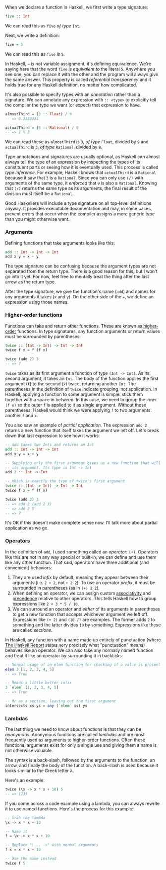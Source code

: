 When we declare a function in Haskell, we first write a type signature:

```haskell
five :: Int
```

We can read this as `five` *of type* `Int`.

Next, we write a definition:

```haskell
five = 5
```

We can read this as `five` *is* `5`.

In Haskell, `=` is not variable assignment, it's defining equivalence. We're
saying here that the word `five` *is equivalent to* the literal `5`. Anywhere
you see one, you can replace it with the other and the program will always give
the same answer. This property is called *referential transparency* and it holds
true for any Haskell definition, no matter how complicated.

It's also possible to specify types with an *annotation* rather than a
signature. We can annotate any expression with `:: <type>` to explicitly tell
the compiler the type we want (or expect) that expression to have.

```haskell
almostThird = (3 :: Float) / 9
-- => 0.3333334

actualThird = (3 :: Rational) / 9
-- => 1 % 3
```

We can read these as `almostThird` is `3`, *of type* `Float`, divided by `9` and
`actualThird` is `3`, *of type* `Rational`, divided by `9`.

Type annotations and signatures are usually optional, as Haskell can almost
always tell the type of an expression by inspecting the types of its constituent
parts or seeing how it is eventually used. This process is called *type
inference*. For example, Haskell knows that `actualThird` is a `Rational`
because it saw that `3` is a `Rational`. Since you can only use `(/)` with
arguments of the same type, it *enforced* that `9` is also a `Rational`. Knowing
that `(/)` returns the same type as its arguments, the final result of the
division must itself be a `Rational`.

Good Haskellers will include a type signature on all top-level definitions
anyway. It provides executable documentation and may, in some cases, prevent
errors that occur when the compiler assigns a more generic type than you might
otherwise want.

### Arguments

Defining functions that take arguments looks like this:

```haskell
add :: Int -> Int -> Int
add x y = x + y
```

The type signature can be confusing because the argument types are not separated
from the return type. There is a good reason for this, but I won't go into it
yet. For now, feel free to mentally treat the thing after the last arrow as the
return type.

After the type signature, we give the function's name (`add`) and names for any
arguments it takes (`x` and `y`). On the other side of the `=`, we define an
expression using those names.

### Higher-order functions

Functions can take and return other functions. These are known as
[higher-order][] functions. In type signatures, any function arguments or return
values must be surrounded by parentheses:

[higher-order]: http://learnyouahaskell.com/higher-order-functions

```haskell
twice :: (Int -> Int) -> Int -> Int
twice f x = f (f x)

twice (add 2) 3
-- => 7
```

`twice` takes as its first argument a function of type `(Int -> Int)`. As its
second argument, it takes an `Int`. The body of the function applies the first
argument (`f`) to the second (`x`) twice, returning another `Int`. The
parentheses in the definition of `twice` indicate grouping, not application. In
Haskell, applying a function to some argument is simple: stick them together
with a space in between. In this case, we need to group the inner `(f x)` so the
outer `f` is applied to it as single argument. Without these parentheses,
Haskell would think we were applying `f` to two arguments: another `f` and `x`.

You also saw an example of *partial application*. The expression `add 2` returns
a new function that itself takes the argument we left off. Let's break down that
last expression to see how it works:

```haskell
-- Add takes two Ints and returns an Int
add :: Int -> Int -> Int
add x y = x + y

-- Supplying only the first argument gives us a new function that will add 2 to
-- its argument. Its type is Int -> Int
add 2 :: Int -> Int

-- Which is exactly the type of twice's first argument
twice :: (Int -> Int) -> Int -> Int
twice f x = f (f x)

twice (add 2) 3
-- => add 2 (add 2 3)
-- => add 2 5
-- => 7
```

It's OK if this doesn't make complete sense now. I'll talk more about partial
application as we go.

### Operators

In the definition of `add`, I used something called an *operator*: `(+)`.
Operators like this are not in any way special or built-in; we can define and
use them like any other function. That said, operators have three additional (and
convenient) behaviors:

1. They are used *infix* by default, meaning they appear between their arguments
   (i.e. `2 + 2`, not `+ 2 2`). To use an operator *prefix*, it must be
   surrounded in parentheses (as in `(+) 2 2`).
2. When defining an operator, we can assign custom [associativity][] and
   [precedence][] relative to other operators. This tells Haskell how to group
   expressions like `2 + 3 * 5 / 10`.
3. We can surround an operator and *either* of its arguments in parentheses to
   get a new function that accepts whichever argument we left off. Expressions
   like `(+ 2)` and `(10 /)` are examples. The former adds `2` to something and
   the latter divides `10` by something. Expressions like these are called
   *sections*.

[associativity]: http://en.wikipedia.org/wiki/Associative_property
[precedence]: http://en.wikipedia.org/wiki/Order_of_operations

In Haskell, any function with a name made up entirely of punctuation (where [The
Haskell Report][report] states very precisely what "punctuation" means) behaves
like an operator. We can also take any normally named function and treat it like
an operator by surrounding it in backticks:

[report]: https://www.haskell.org/onlinereport/haskell2010/haskellch2.html#x7-160002.2

```haskell
-- Normal usage of an elem function for checking if a value is present in a list
elem 3 [1, 2, 3, 4, 5]
-- => True

-- Reads a little better infix
3 `elem` [1, 2, 3, 4, 5]
-- => True

-- Or as a section, leaving out the first argument
intersects xs ys = any (`elem` xs) ys
```

### Lambdas

The last thing we need to know about functions is that they can be *anonymous*.
Anonymous functions are called *lambdas* and are most frequently used as
arguments to higher-order functions. Often these functional arguments exist
for only a single use and giving them a name is not otherwise valuable.

The syntax is a back-slash, followed by the arguments to the function, an arrow, and finally the
body of the function. A back-slash is used because it looks similar to the Greek
letter λ.

Here's an example:

```haskell
twice (\x -> x * x + 10) 5
-- => 1235
```

If you come across a code example using a lambda, you can always rewrite it to
use named functions. Here's the process for this example:

```haskell
-- Grab the lambda
\x -> x * x + 10

-- Name it
f = \x -> x * x + 10

-- Replace "\... ->" with normal arguments
f x = x * x + 10

-- Use the name instead
twice f 5
```
